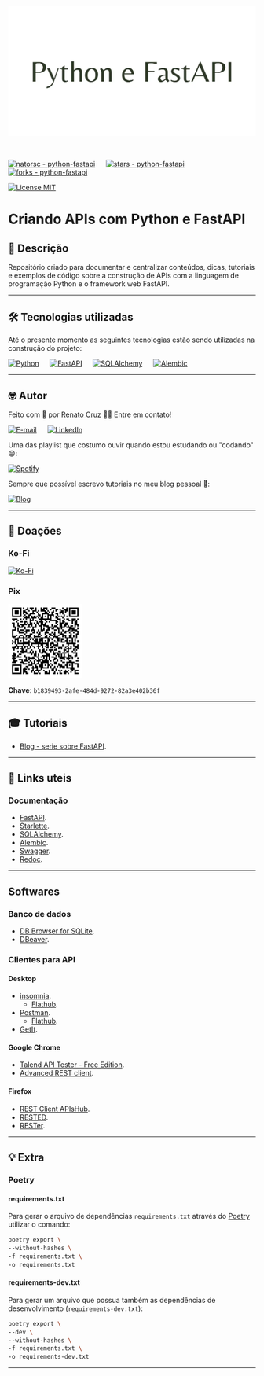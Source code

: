 ![Criando APIs com Python e FastAPI](./docs/images/readme/python-e-fastapi-1600x840.webp "Criando APIs com Python e FastAPI")

<br>

[![natorsc - python-fastapi](https://img.shields.io/static/v1?label=natorsc&message=python-fastapi&color=blue&logo=github)](https://github.com/natorsc/python-fastapi "Ir para o repositório.")
&emsp;
[![stars - python-fastapi](https://img.shields.io/github/stars/natorsc/python-fastapi?style=social)](https://github.com/natorsc/python-fastapi)
&emsp;
[![forks - python-fastapi](https://img.shields.io/github/forks/natorsc/python-fastapi?style=social)](https://github.com/natorsc/python-fastapi)

[![License MIT](https://img.shields.io/static/v1?label=License&message=MIT&color=blue)](https://github.com/natorsc/python-fastapi)

# Criando APIs com Python e FastAPI

## 📝 Descrição

Repositório criado para documentar e centralizar conteúdos, dicas, tutoriais e exemplos de código sobre a construção de APIs com a linguagem de programação Python e o framework web FastAPI.

---

## 🛠 Tecnologias utilizadas

Até o presente momento as seguintes tecnologias estão sendo utilizadas na construção do projeto:

[![Python](https://img.shields.io/static/v1?label=&message=Python&color=blue&logoColor=white&logo=python)](https://www.python.org/ "Ir para o site.")
&emsp;
[![FastAPI](https://img.shields.io/static/v1?label=&message=FastAPI&color=blue&logoColor=white&logo=fastapi)](https://pypi.org/project/fastapi/ "Ir para o PyPi.")
&emsp;
[![SQLAlchemy](https://img.shields.io/static/v1?label=&message=SQLAlchemy&color=blue&logoColor=white&logo=pypi)](https://pypi.org/project/SQLAlchemy/ "Ir para o PyPi.")
&emsp;
[![Alembic](https://img.shields.io/static/v1?label=&message=Alembic&color=blue&logoColor=white&logo=pypi)](https://pypi.org/project/alembic/ "Ir para o PyPi.")

---

## 🤓 Autor

Feito com 💙 por [Renato Cruz](https://github.com/natorsc) 🤜🤛 Entre em contato!

[![E-mail](https://img.shields.io/static/v1?label=&message=E-mail&color=blueviolet&logoColor=white&logo=gmail)](mailto:zkpcvm6dz@mozmail.com "Enviar e-mail.")
&emsp;
[![LinkedIn](https://img.shields.io/static/v1?label=&message=LinkedIn&color=blue&logoColor=white&logo=LinkedIn)](https://www.linkedin.com/in/natorsc "Entre em contato.")

Uma das playlist que costumo ouvir quando estou estudando ou "codando" 😁:

[![Spotify](https://img.shields.io/static/v1?label=&message=Spotify&color=darkgreen&logoColor=white&logo=spotify)](https://open.spotify.com/playlist/1xf3u29puXlnrWO7MsaHL5?si=A-LgwRJXSvOno_e6trpi5w&utm_source=copy-link "Acessar playlist.")

Sempre que possível escrevo tutoriais no meu blog pessoal 🚀:

[![Blog](https://img.shields.io/static/v1?label=&message=Blog&color=gray&logoColor=blue&logo=hashnode)](https://blog.codigoninja.dev/ "Ir para o blog.")

---

## 💝 Doações

### Ko-Fi

[![Ko-Fi](https://img.shields.io/static/v1?label=&message=Ko-Fi&color=orange&logoColor=white&logo=ko-fi)](https://ko-fi.com/natorsc "Ajude com uma doação.")

### Pix

<img src="./docs/images/donation/pix-qr-code.jpg" alt="drawing" width="150"/>

**Chave**: `b1839493-2afe-484d-9272-82a3e402b36f`

---

## 🎓 Tutoriais

- [Blog - serie sobre FastAPI](https://blog.justcode.com.br/series/python-e-fastapi).

---

## 🔗 Links uteis

### Documentação

- [FastAPI](https://fastapi.tiangolo.com/).
- [Starlette](https://www.starlette.io/).
- [SQLAlchemy](https://www.sqlalchemy.org/).
- [Alembic](https://alembic.sqlalchemy.org/en/latest/).
- [Swagger](https://swagger.io/).
- [Redoc](https://github.com/Redocly/redoc). 

---

## Softwares

### Banco de dados

- [DB Browser for SQLite](https://sqlitebrowser.org/).
- [DBeaver](https://dbeaver.io/download/).

### Clientes para API

#### Desktop

- [insomnia](https://insomnia.rest/download).
    - [Flathub](https://flathub.org/apps/details/rest.insomnia.Insomnia).
- [Postman](https://www.postman.com/).
    - [Flathub](https://flathub.org/apps/details/com.getpostman.Postman).
- [GetIt](https://flathub.org/apps/details/net.bartkessels.getit).

#### Google Chrome

- [Talend API Tester - Free Edition](https://chrome.google.com/webstore/detail/talend-api-tester-free-ed/aejoelaoggembcahagimdiliamlcdmfm?hl=pt-br).
- [Advanced REST client](https://chrome.google.com/webstore/detail/advanced-rest-client/hgmloofddffdnphfgcellkdfbfbjeloo?hl=pt-BR).

#### Firefox

- [REST Client APIsHub](https://addons.mozilla.org/pt-BR/firefox/addon/rest-client-apishub/?utm_source=addons.mozilla.org&utm_medium=referral&utm_content=search).
- [RESTED](https://addons.mozilla.org/pt-BR/firefox/addon/rested/?utm_source=addons.mozilla.org&utm_medium=referral&utm_content=search).
- [RESTer](https://addons.mozilla.org/pt-BR/firefox/addon/rester/?utm_source=addons.mozilla.org&utm_medium=referral&utm_content=search).

---

## 💡 Extra

### Poetry

#### requirements.txt

Para gerar o arquivo de dependências `requirements.txt` através do [Poetry](https://python-poetry.org/) utilizar o comando:

```bash
poetry export \
--without-hashes \
-f requirements.txt \
-o requirements.txt
```

#### requirements-dev.txt

Para gerar um arquivo que possua também as dependências de desenvolvimento (`requirements-dev.txt`):

```bash
poetry export \
--dev \
--without-hashes \
-f requirements.txt \
-o requirements-dev.txt
```

---
